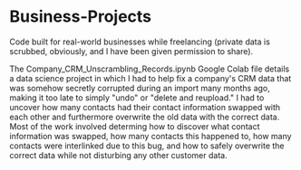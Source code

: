 # Business-Projects
Code built for real-world businesses while freelancing (private data is scrubbed, obviously, and I have been given permission to share).

The Company_CRM_Unscrambling_Records.ipynb Google Colab file details a data science project in which I had to help fix a company's CRM data that was somehow secretly corrupted during an import many months ago, making it too late to simply "undo" or "delete and reupload." I had to uncover how many contacts had their contact information swapped with each other and furthermore overwrite the old data with the correct data. Most of the work involved determing how to discover what contact information was swapped, how many contacts this happened to, how many contacts were interlinked due to this bug, and how to safely overwrite the correct data while not disturbing any other customer data.
